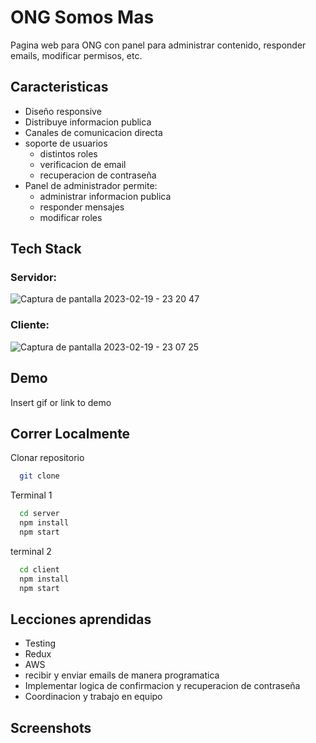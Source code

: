 # ONG Somos Mas

Pagina web para ONG con panel para administrar contenido, responder emails, modificar permisos, etc.

## Caracteristicas

- Diseño responsive
- Distribuye informacion publica
- Canales de comunicacion directa
- soporte de usuarios
    - distintos roles
    - verificacion de email
    - recuperacion de contraseña
- Panel de administrador permite:
    - administrar informacion publica
    - responder mensajes
    - modificar roles



## Tech Stack

### Servidor:
![Captura de pantalla 2023-02-19 - 23 20 47](https://user-images.githubusercontent.com/76258273/220006983-6bdcb117-520f-4411-b16a-b33cb48474ca.png)

### Cliente:
![Captura de pantalla 2023-02-19 - 23 07 25](https://user-images.githubusercontent.com/76258273/220006991-5d8d4609-ce00-498d-aa7d-6e1ad2a44aa2.png)

## Demo

Insert gif or link to demo


## Correr Localmente

Clonar repositorio
```bash
  git clone
```
Terminal 1
```bash
  cd server
  npm install
  npm start
```
terminal 2
```bash
  cd client
  npm install
  npm start
```

## Lecciones aprendidas

- Testing
- Redux
- AWS
- recibir y enviar emails de manera programatica
- Implementar logica de confirmacion y recuperacion de contraseña
- Coordinacion y trabajo en equipo
## Screenshots
